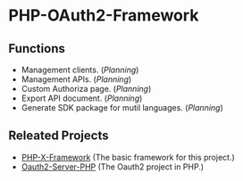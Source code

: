 # PHP-OAuth2-Framework

## Functions
- Management clients. (*Planning*)
- Management APIs. (*Planning*)
- Custom Authoriza page. (*Planning*)
- Export API document. (*Planning*)
- Generate SDK package for mutil languages. (*Planning*)

## Releated Projects
- [PHP-X-Framework](https://github.com/MichaelLuthor/php-x-framework) (The basic framework for this project.)
- [Oauth2-Server-PHP](https://github.com/bshaffer/oauth2-server-php) (The Oauth2 project in PHP.)
